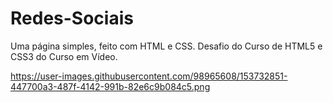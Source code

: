 # Redes-Sociais
Uma página simples, feito com HTML e CSS. Desafio do Curso de HTML5 e CSS3 do Curso em Vídeo.

https://user-images.githubusercontent.com/98965608/153732851-447700a3-487f-4142-991b-82e6c9b084c5.png
